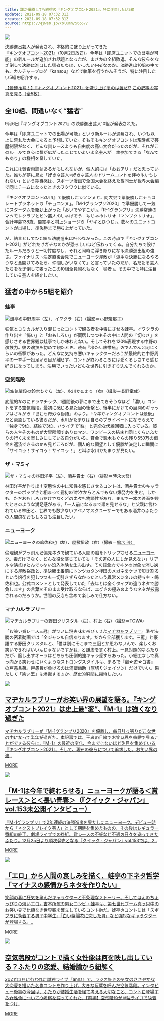 ```yaml
---
title: 誰が優勝しても納得の『キングオブコント2021』、特に注目したい5組
updated: 2021-09-18 07:32:31Z
created: 2021-09-18 07:32:31Z
source: https://qjweb.jp/column/56567/
---
```


![](https://qjweb.jp/wp-content/uploads/2021/09/koc_kansou.jpg)

決勝進出芸人が発表され、本格的に盛り上がってきた[『キングオブコント2021』](https://qjweb.jp/tag/%E3%82%AD%E3%83%B3%E3%82%B0%E3%82%AA%E3%83%96%E3%82%B3%E3%83%B3%E3%83%88/)（10月2日放送）。今年は「即席ユニットでの出場が可能」の新ルールが追加され話題となったが、まさかの全組敗退。そんな彼らをなぎ倒して決勝に進出した猛者たちは、いったい何者なのか。決勝進出10組の中でも、カルチャーブログ『kansou』などで執筆を行うかんそうが、特に注目したい5組を紹介する。

[【最速推考！】『キングオブコント2021』を盛り上げるのは誰だ!?](https://qjweb.jp/column/51189/)
[この記事の写真を見る（全5枚）](https://qjweb.jp/column/56567/article-gallery/43801/)

## 全10組、間違いなく”猛者”

9月6日『キングオブコント2021』の決勝進出芸人10組が発表された。

今年は「即席ユニットでの出場が可能」という新ルールが適用され、いつも以上に荒れた大会になると予想していた。そもそもキングオブコントは現時点で芸歴制限がなく、どんな賞レースよりも自由度の高い大会だったのだが、それがこのルールでさらに幅が広がったことでいよいよ全芸人が一生参加できる「なんでもあり」の様相を呈していた。

これには賛否両論はあるかもしれないが、個人的には「おおアリ」だと思っていた。誰もが夢に見た「好きな芸人×好きな芸人のドリームコントを拝めるかもしれない」という期待感は、スポーツ漫画で全国大会を終えた敵同士が世界大会編で同じチームになったときのワクワクに似ている。

『キングオブコント2014』で優勝したシソンヌと、同大会で準優勝したチョコレートプラネットの「チョコンヌ」。『M-1グランプリ2020』で準優勝して一気にスターダムを駆け上がった「おいでやすこが」。『R-1グランプリ』決勝常連のマツモトクラブとピン芸人のしゃばぞう、もじゃのトリオ「マンプクトリオ」。合計年齢138歳、間寛平と村上ショージの「ヤギとひつじ」。数々のユニットコントが出場し、準決勝まで勝ち上がっていた。

が、結果としてひと組も決勝進出は叶わなかった。この時点で『キングオブコント2021』がどれだけガチなのかが恐ろしいほど伝わってくる。自分たちで設けたルールだろうと一切忖度なし、それと同時に浮き彫りになる決勝進出組の強さ。ファイナリスト決定直後会見でニューヨーク屋敷が「派手な決勝になるやろうなと蓋開けてみたら、仲間しかいなくて」と言っていたのだが、名だたる芸人たちをなぎ倒して残ったこの10組全員紛れもなく「猛者」。その中でも特に注目している芸人を紹介したい。

## 猛者の中から5組を紹介

### 蛙亭

![](https://qjweb.jp/wp-content/uploads/2020/11/L1003149.jpg)蛙亭の中野周平（左）、イワクラ（右）（撮影＝[小野奈那子](http://qjweb.jp/contributor/43798/)）

狂気とコミカルが入り混じったコントで観る者を中毒にさせる[蛙亭](https://qjweb.jp/tag/%E8%9B%99%E4%BA%AD/)。イワクラの作り出す「怖い」と「おもしろい」が同居しつつもその中に人間の「切なさ」を感じさせる世界観は蛙亭でしか味わえない。そしてそれを120％表現する中野の演技力。彼の演技を初めて観たとき、映画『冷たい熱帯魚』のでんでんと同じくらいの衝撃があった。どんなに気持ち悪いキャラクターだろうが最終的に中野周平の一挙手一投足から目が離せず、コントが終わるころには愛くるしさすら感じ好きになってしまう。決勝でいったいどんな世界に引きずり込んでくれるのか。

### 空気階段

![](https://qjweb.jp/wp-content/uploads/2021/05/B1030297-1024x767.jpeg)空気階段の鈴木もぐら（左）、水川かたまり（右）（撮影＝[長野竜成](https://qjweb.jp/contributor/8577/)）

変態的なのにドラマチック、1週間後の夢にまで出てきそうなほど「濃い」コントをする空気階段。最初に感じる見た目の衝撃と、後半にかけての展開のギャップはさながら『世にも奇妙な物語』のよう。「今年でキングオブコントは最後」だと豪語している彼らだが、水川かたまりは自らのプライベートになぞらえて「独身で9位、結婚で3位、バツイチで1位」と完全な伏線回収に入っている。彼らの人生そのものが大冒険譚でありロマン。ワンピースの結末と同じくらいふたりの行く末を楽しみにしている自分がいる。賞金で鈴木もぐらの残り550万の借金を返済できるのかも見どころだが、個人的な願望として優勝が決定した瞬間に「サイコゥ！サイコゥ！サイコゥ！」と叫ぶ水川かたまりが見たい。

### ザ・マミィ

![](https://qjweb.jp/wp-content/uploads/2020/03/kagaya_live_31.jpg)ザ・マミィの林田洋平（左）、酒井貴士（右）（撮影＝[時永大吾](http://qjweb.jp/contributor/12080/)）

林田洋平が作り出す変態性の中に知性を感じさせるコントは、酒井貴士のキャラクターのポップさと相まって最初の1ボケからとんでもない爆発力を生む。しかも、ただおもしろいだけでなくどのネタも物語性があり、まるで一本の映画を観たときのような満足感がある。「一人前になるまで顔を見せるな」と父親に言われている林田と、世界でも数少ないアベノマスクユーザーでもある酒井のふたりの人間的なおもしろさも注目したい。

### ニューヨーク

![](https://qjweb.jp/wp-content/uploads/2020/12/B8A1524.jpg)ニューヨークの嶋佐和也（左）、屋敷裕政（右）（撮影＝[鈴木 渉）](http://qjweb.jp/contributor/4213/)

倫理観がブッ飛んだ偏見ネタで観ている人間の脳をトリップさせる[ニューヨーク](https://qjweb.jp/tag/%E3%83%8B%E3%83%A5%E3%83%BC%E3%83%A8%E3%83%BC%E3%82%AF/)。毒だけでなく、どんな役を演じていても「その道の人にしか見えない」リアルな演技はとんでもない没入体験を生み出す。その語彙力でネタの対象を消し炭にする屋敷裕政と、準決勝出番前にトンツカタン櫻田のメガネをケツで叩き割るという凶行を犯しつつも一切引きずらなかったという異常メンタルの持ち主・嶋佐和也。公式コメントとして発表していた「去年とは全くタイプの違うネタで勝負します」の言葉をそのまま受け取るならば、エグさの極みのようなネタが披露されるのだろうか。世間の反応も含めて楽しみで仕方ない。

### マヂカルラブリー

![](https://qjweb.jp/wp-content/uploads/2021/07/IMG_0114.jpg)マヂカルラブリーの野田クリスタル（左）、村上（右）（撮影＝[TOWA](https://qjweb.jp/contributor/45441/)）

「お笑い賞レース三冠」がついに現実味を帯びてきた[マヂカルラブリー](https://qjweb.jp/tag/%E3%83%9E%E3%83%82%E3%82%AB%E3%83%AB%E3%83%A9%E3%83%96%E3%83%AA%E3%83%BC/)。準々決勝の密着動画では「全ジャンル自信あります。だから全部獲ります。三冠」と豪語する野田クリスタルと、「僕は別にそこまで三冠とか思わないんで、楽しくお笑いできればいいんじゃないですかね」と謙虚を貫く村上。一見対照的なふたりだが、醸し出すオーラはどちらも圧倒的強キャラ感すらあった。小細工なしで真っ向から笑わせにいくようなストロングスタイルは、まるで『幽☆遊☆白書』の戸愚呂弟。戸愚呂が負けるのは浦飯幽助（厚切りジェイソン）だけでいい。果たして「笑い王」は爆誕するのか、歴史的瞬間に期待したい。

[![](https://qjweb.jp/wp-content/uploads/2021/07/ml-400x282.jpg)](https://qjweb.jp/feature/53693/)

## [マヂカルラブリーがお笑い界の展望を語る。『キングオブコント2021』は史上最“変”、『M-1』は強くなり過ぎた](https://qjweb.jp/feature/53693/)

[マヂカルラブリーが『M-1グランプリ2020』を優勝し、毎日引っ張りだこな世の中になって半年が過ぎた。本記事では、王者の目線でお笑い界を俯瞰で見ることができる彼らに、『M-1』の最近の変化、今までにないほど注目を集めている『キングオブコント2021』、そして、現在の彼らについて追求した。お笑い界の波..](https://qjweb.jp/feature/53693/)

[MORE](https://qjweb.jp/feature/53693/)

[![](https://qjweb.jp/wp-content/uploads/2020/12/qjweb_newyork_k01_3-400x282.jpg)](https://qjweb.jp/feature/45019/)

## [「M-1は今年で終わらせる」ニューヨークが語る＜賞レース＞と＜長い青春＞（『クイック・ジャパン』vol.153未公開インタビュー）](https://qjweb.jp/feature/45019/)

[『M-1グランプリ』で2年連続の決勝進出を果たしたニューヨーク。デビュー時から「ネクストブレイク芸人」として期待を集めたものの、その後はレギュラー番組の終了、劇場ライブでの挫折、賞レースの不振など不遇の日々を送ってきたふたり。12月25日より順次発売となる『クイック・ジャパン』vol.153では、2..](https://qjweb.jp/feature/45019/)

[MORE](https://qjweb.jp/feature/45019/)

[![](https://qjweb.jp/wp-content/uploads/2020/11/qjweb_int_g17-2-400x282.jpg)](https://qjweb.jp/feature/43787/)

## [「エロ」から人間の哀しみを描く、蛙亭の下ネタ哲学「マイナスの感情からネタを作りたい」](https://qjweb.jp/feature/43787/)

[笑顔の裏に狂気を孕んだキャラクターと不条理なストーリー、そしてほんのちょっぴりの淡いエロ。吉本所属の男女コンビ・蛙亭は、第七世代ブーム真っ只中のお笑い界で比類なき世界観を確立しているコント師だ。蛙亭のコントには「スポブラに執着する男子中学生」「白い紫陽花に恋した男」など強烈なキャラクターが登場する。..](https://qjweb.jp/feature/43787/)

[MORE](https://qjweb.jp/feature/43787/)

[![](https://qjweb.jp/wp-content/uploads/2021/05/kk_2_b-400x282.jpg)](https://qjweb.jp/feature/50815/)

## [空気階段がコントで描く女性像は何を映し出している？ふたりの恋愛、結婚論から紐解く](https://qjweb.jp/feature/50815/)

[2021年2月に行われた単独ライブ『anna』で、ラジオ好きの男女のささやかな大恋愛を描いた名作コントを作り上げ、大きな反響を呼んだ空気階段。インタビュー後編の今回は、ふたりが結婚生活を経て考える大切なこと、コントに登場する女性像についての考察を語ってくれた。【前編】空気階段が単独ライブで決着をつけ..](https://qjweb.jp/feature/50815/)

[MORE](https://qjweb.jp/feature/50815/)